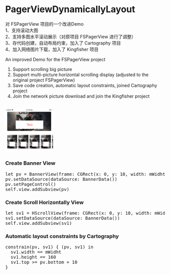 # PagerViewDynamicallyLayout
对 FSPagerView 项目的一个改进Demo<br>
1、支持滚动大图<br>
2、支持多图水平滚动展示（对原项目 FSPagerView 进行了调整）<br>
3、存代码创建，自动布局约束，加入了 Cartography 项目<br>
4、加入网络图片下载，加入了 Kingfisher 项目<br>

An improved Demo for the FSPagerView project
1. Support scrolling big picture
2. Support multi-picture horizontal scrolling display (adjusted to the original project FSPagerView)
3. Save code creation, automatic layout constraints, joined Cartography project
4. Join the network picture download and join the Kingfisher project
<br>
<img src="https://github.com/cctv888/PagerViewDynamicallyLayout/blob/master/demo.png" alt="9" style="max-width:30%;">

<h3>Create Banner View</h3>
<pre>
let pv = BannerView(frame: CGRect(x: 0, y: 10, width: mWidht, height: 150))
pv.setDataSource(dataSource: BannerData())
pv.setPageControl()
self.view.addSubview(pv)
</pre>

<h3>Create Scroll Horizontally View</h3>
<pre>
let sv1 = HScrollView(frame: CGRect(x: 0, y: 10, width: mWidht, height: 160))
sv1.setDataSource(dataSource: BannerData())
self.view.addSubview(sv1)
</pre>

<h3>Automatic layout constraints by Cartography</h3>
<pre>
constrain(pv, sv1) { (pv, sv1) in
  sv1.width == mWidht
  sv1.height == 160
  sv1.top >= pv.bottom + 10
}
</pre>
